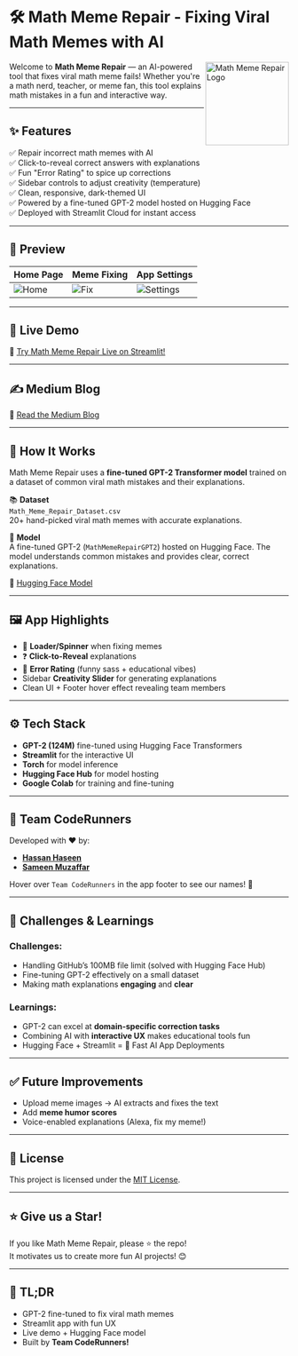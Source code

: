 # 🛠️ Math Meme Repair - Fixing Viral Math Memes with AI

<img src="https://i.imgur.com/Omxezy4.png" alt="Math Meme Repair Logo" width=150 align="right" />

Welcome to **Math Meme Repair** — an AI-powered tool that fixes viral math meme fails! Whether you're a math nerd, teacher, or meme fan, this tool explains math mistakes in a fun and interactive way.

---

## ✨ Features

✅ Repair incorrect math memes with AI  
✅ Click-to-reveal correct answers with explanations  
✅ Fun "Error Rating" to spice up corrections  
✅ Sidebar controls to adjust creativity (temperature)  
✅ Clean, responsive, dark-themed UI  
✅ Powered by a fine-tuned GPT-2 model hosted on Hugging Face  
✅ Deployed with Streamlit Cloud for instant access  

---

## 📸 Preview

| Home Page | Meme Fixing | App Settings |
|-----------|-------------|--------------|
| ![Home](https://i.imgur.com/AseYIHz.png) | ![Fix](https://i.imgur.com/ZkT9Qch.png) | ![Settings](https://i.imgur.com/T1H43Qg.png) |


---

## 🚀 Live Demo

🔗 [Try Math Meme Repair Live on Streamlit!](https://mathmemerepair.streamlit.app/)  

---

## ✍️ Medium Blog

🔗 [Read the Medium Blog](https://medium.com/@hassanhaseen/math-meme-repair-fine-tuning-gpt-2-to-fix-viral-math-fails-e03451c75983)  

---

## 🧠 How It Works

Math Meme Repair uses a **fine-tuned GPT-2 Transformer model** trained on a dataset of common viral math mistakes and their explanations.

📚 **Dataset**  
`Math_Meme_Repair_Dataset.csv`  
20+ hand-picked viral math memes with accurate explanations.

🧮 **Model**  
A fine-tuned GPT-2 (`MathMemeRepairGPT2`) hosted on Hugging Face. The model understands common mistakes and provides clear, correct explanations.

🔗 [Hugging Face Model](https://huggingface.co/hassanhaseen/MathMemeRepairGPT2)

---

## 🖼️ App Highlights

- 🔄 **Loader/Spinner** when fixing memes  
- ❓ **Click-to-Reveal** explanations  
- 🔧 **Error Rating** (funny sass + educational vibes)  
- Sidebar **Creativity Slider** for generating explanations  
- Clean UI + Footer hover effect revealing team members

---

## ⚙️ Tech Stack

- **GPT-2 (124M)** fine-tuned using Hugging Face Transformers  
- **Streamlit** for the interactive UI  
- **Torch** for model inference  
- **Hugging Face Hub** for model hosting  
- **Google Colab** for training and fine-tuning  

---

## 🤝 Team CodeRunners

Developed with ❤️ by:  
- **[Hassan Haseen](https://github.com/hassanhaseen)**  
- **[Sameen Muzaffar](https://github.com/SameenRajpoot)**

Hover over `Team CodeRunners` in the app footer to see our names! 🎉

---

## 🚀 Challenges & Learnings

### Challenges:
- Handling GitHub’s 100MB file limit (solved with Hugging Face Hub)  
- Fine-tuning GPT-2 effectively on a small dataset  
- Making math explanations **engaging** and **clear**

### Learnings:
- GPT-2 can excel at **domain-specific correction tasks**  
- Combining AI with **interactive UX** makes educational tools fun  
- Hugging Face + Streamlit = 🚀 Fast AI App Deployments

---

## ✅ Future Improvements

- Upload meme images → AI extracts and fixes the text  
- Add **meme humor scores**  
- Voice-enabled explanations (Alexa, fix my meme!)

---

## 📝 License

This project is licensed under the [MIT License](LICENSE).

---

## ⭐️ Give us a Star!

If you like Math Meme Repair, please ⭐ the repo!  
It motivates us to create more fun AI projects! 😊

---

## 🧠 TL;DR  
- GPT-2 fine-tuned to fix viral math memes  
- Streamlit app with fun UX  
- Live demo + Hugging Face model  
- Built by **Team CodeRunners!**

